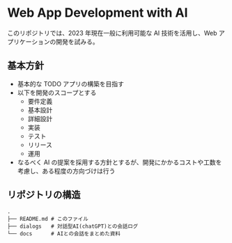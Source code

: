 # Web App Development with AI

このリポジトリでは、2023 年現在一般に利用可能な AI 技術を活用し、Web アプリケーションの開発を試みる。

## 基本方針

- 基本的な TODO アプリの構築を目指す
- 以下を開発のスコープとする
  - 要件定義
  - 基本設計
  - 詳細設計
  - 実装
  - テスト
  - リリース
  - 運用
- なるべく AI の提案を採用する方針とするが、開発にかかるコストや工数を考慮し、ある程度の方向づけは行う

## リポジトリの構造

```
.
├── README.md # このファイル
├── dialogs   # 対話型AI(chatGPT)との会話ログ
└── docs      # AIとの会話をまとめた資料
```
